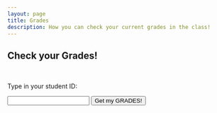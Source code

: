 ```yaml
---
layout: page
title: Grades
description: How you can check your current grades in the class!
---
```


## Check your Grades!

<br>
<p>Type in your student ID:</p>
<input type="text" id="myInput">
<button onclick="displayValue()">Get my GRADES!</button>

<pre><code class="json" id="output"></code></pre>
<p id="wrong"></p>
<script>
	function displayValue() {
		const inputValue = document.getElementById("myInput").value;

		const exams = {'179157': {'Midterm Exam 1': '47%'}, '101000': {'Midterm Exam 1': '22%'}, '180566': {'Midterm Exam 1': '81%'}, '179675': {'Midterm Exam 1': '57%'}, '179678': {'Midterm Exam 1': '65%'}, '180337': {'Midterm Exam 1': '47%'}, '179163': {'Midterm Exam 1': '71%'}, '178568': {'Midterm Exam 1': '61%'}, '3511': {'Midterm Exam 1': '44%'}, '178602': {'Midterm Exam 1': '73%'}, '100277': {'Midterm Exam 1': '50%'}, '181058': {'Midterm Exam 1': '58%'}, '182584': {'Midterm Exam 1': '53%'}, '178806': {'Midterm Exam 1': '25%'}, '101756': {'Midterm Exam 1': '84%'}, '183063': {'Midterm Exam 1': '69%'}, '179186': {'Midterm Exam 1': '53%'}, '100216': {'Midterm Exam 1': '66%'}, '3484': {'Midterm Exam 1': '43%'}, '103715': {'Midterm Exam 1': '51%'}, '100994': {'Midterm Exam 1': '17%'}, '4022': {'Midterm Exam 1': '25%'}, '102038': {'Midterm Exam 1': '79%'}, '178928': {'Midterm Exam 1': '52%'}, '181288': {'Midterm Exam 1': '50%'}, '178986': {'Midterm Exam 1': '70%'}, '180286': {'Midterm Exam 1': '61%'}, '178615': {'Midterm Exam 1': '72%'}, '178583': {'Midterm Exam 1': '60%'}, '178994': {'Midterm Exam 1': '8%'}, '3264': {'Midterm Exam 1': '15%'}, '4116': {'Midterm Exam 1': '38%'}, '101': {'Midterm Exam 1': '20%'}, '100292': {'Midterm Exam 1': '33%'}, '4053': {'Midterm Exam 1': '67%'}, '103969': {'Midterm Exam 1': '29%'}, '180306': {'Midterm Exam 1': '54%'}, '102967': {'Midterm Exam 1': '91%'}, '179016': {'Midterm Exam 1': '61%'}, '99904': {'Midterm Exam 1': '91%'}, '179355': {'Midterm Exam 1': '55%'}, '99787': {'Midterm Exam 1': '46%'}, '179863': {'Midterm Exam 1': '42%'}, '182065': {'Midterm Exam 1': '45%'}, '183353': {'Midterm Exam 1': '58%'}, '178299': {'Midterm Exam 1': '41%'}, '179517': {'Midterm Exam 1': '76%'}, '157331': {'Midterm Exam 1': '27%'}, '179214': {'Midterm Exam 1': '80%'}, '3483': {'Midterm Exam 1': '27%'}, '179918': {'Midterm Exam 1': '28%'}, '182845': {'Midterm Exam 1': '45%'}, '99808': {'Midterm Exam 1': '58%'}, '179784': {'Midterm Exam 1': '84%'}, '181335': {'Midterm Exam 1': '25%'}, '181190': {'Midterm Exam 1': '74%'}, '179225': {'Midterm Exam 1': '69%'}, '99825': {'Midterm Exam 1': '57%'}, '178450': {'Midterm Exam 1': '40%'}, '182207': {'Midterm Exam 1': '54%'}, '102320': {'Midterm Exam 1': '31%'}, '179232': {'Midterm Exam 1': '72%'}, '102916': {'Midterm Exam 1': '82%'}, '102920': {'Midterm Exam 1': '67%'}, '179953': {'Midterm Exam 1': '65%'}, '179592': {'Midterm Exam 1': '60%'}, '179101': {'Midterm Exam 1': '93%'}, '181479': {'Midterm Exam 1': '61%'}, '179590': {'Midterm Exam 1': '61%'}, '180703': {'Midterm Exam 1': '78%'}, '100969': {'Midterm Exam 1': '59%'}, '99776': {'Midterm Exam 1': '80%'}, '101707': {'Midterm Exam 1': '70%'}, '179240': {'Midterm Exam 1': '42%'}, '181225': {'Midterm Exam 1': '75%'}, '179958': {'Midterm Exam 1': '51%'}, '180313': {'Midterm Exam 1': '56%'}, '99760': {'Midterm Exam 1': '71%'}, '179606': {'Midterm Exam 1': '82%'}, '182933': {'Midterm Exam 1': '50%'}, '179249': {'Midterm Exam 1': '79%'}, '181996': {'Midterm Exam 1': '60%'}, '179121': {'Midterm Exam 1': '95%'}, '179383': {'Midterm Exam 1': '82%'}, '178747': {'Midterm Exam 1': '66%'}, '180570': {'Midterm Exam 1': '87%'}, '179250': {'Midterm Exam 1': '63%'}, '180537': {'Midterm Exam 1': '91%'}, '181862': {'Midterm Exam 1': '63%'}, '178912': {'Midterm Exam 1': '89%'}, '178781': {'Midterm Exam 1': '94%'}, '101335': {'Midterm Exam 1': '73%'}, '102670': {'Midterm Exam 1': '73%'}, '179996': {'Midterm Exam 1': '64%'}, '178325': {'Midterm Exam 1': '53%'}, '179178': {'Midterm Exam 1': '71%'}, '179181': {'Midterm Exam 1': '60%'}, '100992': {'Midterm Exam 1': '39%'}, '180561': {'Midterm Exam 1': '56%'}, '180538': {'Midterm Exam 1': '63%'}, '179618': {'Midterm Exam 1': '91%'}, '179146': {'Midterm Exam 1': '37%'}, '103180': {'Midterm Exam 1': '0%'}};

			const projects = {'179157': {'Project 1': {'Part 1': '100%', 'Part 2': '100%', 'Part 3': '100%'}}, '101000': {'Project 1': {'Part 1': '0%', 'Part 2': '0%', 'Part 3': '0%'}}, '180566': {'Project 1': {'Part 1': '100%', 'Part 2': '100%', 'Part 3': '90%'}}, '179675': {'Project 1': {'Part 1': '100%', 'Part 2': '100%', 'Part 3': '83%'}}, '179678': {'Project 1': {'Part 1': '100%', 'Part 2': '100%', 'Part 3': '100%'}}, '180337': {'Project 1': {'Part 1': '100%', 'Part 2': '100%', 'Part 3': '86%'}}, '179163': {'Project 1': {'Part 1': '100%', 'Part 2': '100%', 'Part 3': '100%'}}, '178568': {'Project 1': {'Part 1': '100%', 'Part 2': '100%', 'Part 3': '100%'}}, '3511': {'Project 1': {'Part 1': '100%', 'Part 2': '100%', 'Part 3': '100%'}}, '178602': {'Project 1': {'Part 1': '100%', 'Part 2': '100%', 'Part 3': '72%'}}, '100277': {'Project 1': {'Part 1': '100%', 'Part 2': '100%', 'Part 3': '72%'}}, '181058': {'Project 1': {'Part 1': '100%', 'Part 2': '100%', 'Part 3': '97%'}}, '182584': {'Project 1': {'Part 1': '0%', 'Part 2': '100%', 'Part 3': '76%'}}, '178806': {'Project 1': {'Part 1': '0%', 'Part 2': '100%', 'Part 3': '0%'}}, '101756': {'Project 1': {'Part 1': '100%', 'Part 2': '100%', 'Part 3': '100%'}}, '183063': {'Project 1': {'Part 1': '100%', 'Part 2': '100%', 'Part 3': '100%'}}, '179186': {'Project 1': {'Part 1': '100%', 'Part 2': '100%', 'Part 3': '38%'}}, '100216': {'Project 1': {'Part 1': '0%', 'Part 2': '100%', 'Part 3': '83%'}}, '3484': {'Project 1': {'Part 1': '3%', 'Part 2': '0%', 'Part 3': '0%'}}, '103715': {'Project 1': {'Part 1': '100%', 'Part 2': '100%', 'Part 3': '66%'}}, '100994': {'Project 1': {'Part 1': '0%', 'Part 2': '0%', 'Part 3': '0%'}}, '4022': {'Project 1': {'Part 1': '0%', 'Part 2': '100%', 'Part 3': '45%'}}, '102038': {'Project 1': {'Part 1': '100%', 'Part 2': '100%', 'Part 3': '100%'}}, '178928': {'Project 1': {'Part 1': '100%', 'Part 2': '100%', 'Part 3': '52%'}}, '181288': {'Project 1': {'Part 1': '100%', 'Part 2': '100%', 'Part 3': '86%'}}, '178986': {'Project 1': {'Part 1': '100%', 'Part 2': '100%', 'Part 3': '100%'}}, '180286': {'Project 1': {'Part 1': '100%', 'Part 2': '100%', 'Part 3': '93%'}}, '178615': {'Project 1': {'Part 1': '100%', 'Part 2': '100%', 'Part 3': '97%'}}, '178583': {'Project 1': {'Part 1': '100%', 'Part 2': '100%', 'Part 3': '90%'}}, '178994': {'Project 1': {'Part 1': '100%', 'Part 2': '100%', 'Part 3': '93%'}}, '3264': {'Project 1': {'Part 1': '100%', 'Part 2': '100%', 'Part 3': '93%'}}, '4116': {'Project 1': {'Part 1': '100%', 'Part 2': '100%', 'Part 3': '83%'}}, '101': {'Project 1': {'Part 1': '0%', 'Part 2': '100%', 'Part 3': '66%'}}, '100292': {'Project 1': {'Part 1': '100%', 'Part 2': '100%', 'Part 3': '72%'}}, '4053': {'Project 1': {'Part 1': '100%', 'Part 2': '100%', 'Part 3': '100%'}}, '103969': {'Project 1': {'Part 1': '100%', 'Part 2': '100%', 'Part 3': '0%'}}, '180306': {'Project 1': {'Part 1': '100%', 'Part 2': '100%', 'Part 3': '86%'}}, '102967': {'Project 1': {'Part 1': '100%', 'Part 2': '100%', 'Part 3': '100%'}}, '179016': {'Project 1': {'Part 1': '100%', 'Part 2': '100%', 'Part 3': '72%'}}, '99904': {'Project 1': {'Part 1': '100%', 'Part 2': '100%', 'Part 3': '83%'}}, '179355': {'Project 1': {'Part 1': '100%', 'Part 2': '100%', 'Part 3': '100%'}}, '99787': {'Project 1': {'Part 1': '100%', 'Part 2': '100%', 'Part 3': '83%'}}, '179863': {'Project 1': {'Part 1': '100%', 'Part 2': '100%', 'Part 3': '90%'}}, '182065': {'Project 1': {'Part 1': '100%', 'Part 2': '68%', 'Part 3': '0%'}}, '183353': {'Project 1': {'Part 1': '100%', 'Part 2': '0%', 'Part 3': '100%'}}, '178299': {'Project 1': {'Part 1': '100%', 'Part 2': '100%', 'Part 3': '72%'}}, '179517': {'Project 1': {'Part 1': '100%', 'Part 2': '100%', 'Part 3': '100%'}}, '157331': {'Project 1': {'Part 1': '34%', 'Part 2': '0%', 'Part 3': '0%'}}, '179214': {'Project 1': {'Part 1': '100%', 'Part 2': '100%', 'Part 3': '100%'}}, '3483': {'Project 1': {'Part 1': '0%', 'Part 2': '100%', 'Part 3': '93%'}}, '179918': {'Project 1': {'Part 1': '100%', 'Part 2': '100%', 'Part 3': '45%'}}, '182845': {'Project 1': {'Part 1': '100%', 'Part 2': '100%', 'Part 3': '0%'}}, '99808': {'Project 1': {'Part 1': '100%', 'Part 2': '100%', 'Part 3': '93%'}}, '179784': {'Project 1': {'Part 1': '100%', 'Part 2': '100%', 'Part 3': '100%'}}, '181335': {'Project 1': {'Part 1': '100%', 'Part 2': '0%', 'Part 3': '90%'}}, '181190': {'Project 1': {'Part 1': '100%', 'Part 2': '100%', 'Part 3': '86%'}}, '179225': {'Project 1': {'Part 1': '100%', 'Part 2': '100%', 'Part 3': '72%'}}, '99825': {'Project 1': {'Part 1': '100%', 'Part 2': '100%', 'Part 3': '83%'}}, '178450': {'Project 1': {'Part 1': '100%', 'Part 2': '100%', 'Part 3': '72%'}}, '182207': {'Project 1': {'Part 1': '100%', 'Part 2': '50%', 'Part 3': '0%'}}, '102320': {'Project 1': {'Part 1': '100%', 'Part 2': '0%', 'Part 3': '0%'}}, '179232': {'Project 1': {'Part 1': '100%', 'Part 2': '100%', 'Part 3': '100%'}}, '102916': {'Project 1': {'Part 1': '100%', 'Part 2': '100%', 'Part 3': '93%'}}, '102920': {'Project 1': {'Part 1': '100%', 'Part 2': '68%', 'Part 3': '0%'}}, '179953': {'Project 1': {'Part 1': '100%', 'Part 2': '100%', 'Part 3': '90%'}}, '179592': {'Project 1': {'Part 1': '100%', 'Part 2': '100%', 'Part 3': '93%'}}, '179101': {'Project 1': {'Part 1': '100%', 'Part 2': '100%', 'Part 3': '86%'}}, '181479': {'Project 1': {'Part 1': '100%', 'Part 2': '78%', 'Part 3': '79%'}}, '179590': {'Project 1': {'Part 1': '100%', 'Part 2': '100%', 'Part 3': '83%'}}, '180703': {'Project 1': {'Part 1': '100%', 'Part 2': '100%', 'Part 3': '90%'}}, '100969': {'Project 1': {'Part 1': '100%', 'Part 2': '100%', 'Part 3': '72%'}}, '99776': {'Project 1': {'Part 1': '100%', 'Part 2': '100%', 'Part 3': '83%'}}, '101707': {'Project 1': {'Part 1': '100%', 'Part 2': '100%', 'Part 3': '100%'}}, '179240': {'Project 1': {'Part 1': '0%', 'Part 2': '100%', 'Part 3': '0%'}}, '181225': {'Project 1': {'Part 1': '100%', 'Part 2': '100%', 'Part 3': '100%'}}, '179958': {'Project 1': {'Part 1': '100%', 'Part 2': '100%', 'Part 3': '93%'}}, '180313': {'Project 1': {'Part 1': '100%', 'Part 2': '100%', 'Part 3': '100%'}}, '99760': {'Project 1': {'Part 1': '100%', 'Part 2': '100%', 'Part 3': '100%'}}, '179606': {'Project 1': {'Part 1': '100%', 'Part 2': '100%', 'Part 3': '76%'}}, '182933': {'Project 1': {'Part 1': '100%', 'Part 2': '100%', 'Part 3': '76%'}}, '179249': {'Project 1': {'Part 1': '100%', 'Part 2': '100%', 'Part 3': '62%'}}, '181996': {'Project 1': {'Part 1': '100%', 'Part 2': '100%', 'Part 3': '72%'}}, '179121': {'Project 1': {'Part 1': '100%', 'Part 2': '100%', 'Part 3': '100%'}}, '179383': {'Project 1': {'Part 1': '100%', 'Part 2': '100%', 'Part 3': '100%'}}, '178747': {'Project 1': {'Part 1': '100%', 'Part 2': '100%', 'Part 3': '69%'}}, '180570': {'Project 1': {'Part 1': '100%', 'Part 2': '100%', 'Part 3': '93%'}}, '179250': {'Project 1': {'Part 1': '100%', 'Part 2': '100%', 'Part 3': '90%'}}, '180537': {'Project 1': {'Part 1': '100%', 'Part 2': '100%', 'Part 3': '86%'}}, '181862': {'Project 1': {'Part 1': '100%', 'Part 2': '100%', 'Part 3': '79%'}}, '178912': {'Project 1': {'Part 1': '100%', 'Part 2': '100%', 'Part 3': '86%'}}, '178781': {'Project 1': {'Part 1': '100%', 'Part 2': '100%', 'Part 3': '100%'}}, '101335': {'Project 1': {'Part 1': '100%', 'Part 2': '100%', 'Part 3': '83%'}}, '102670': {'Project 1': {'Part 1': '100%', 'Part 2': '100%', 'Part 3': '0%'}}, '179996': {'Project 1': {'Part 1': '100%', 'Part 2': '100%', 'Part 3': '100%'}}, '178325': {'Project 1': {'Part 1': '100%', 'Part 2': '100%', 'Part 3': '83%'}}, '179178': {'Project 1': {'Part 1': '100%', 'Part 2': '100%', 'Part 3': '90%'}}, '179181': {'Project 1': {'Part 1': '100%', 'Part 2': '100%', 'Part 3': '93%'}}, '100992': {'Project 1': {'Part 1': '100%', 'Part 2': '100%', 'Part 3': '100%'}}, '180561': {'Project 1': {'Part 1': '100%', 'Part 2': '100%', 'Part 3': '100%'}}, '180538': {'Project 1': {'Part 1': '100%', 'Part 2': '100%', 'Part 3': '100%'}}, '179618': {'Project 1': {'Part 1': '100%', 'Part 2': '100%', 'Part 3': '100%'}}, '179146': {'Project 1': {'Part 1': '100%', 'Part 2': '100%', 'Part 3': '93%'}}, '103180': {'Project 1': {'Part 1': '0%', 'Part 2': '0%', 'Part 3': '0%'}}};

		const quizzes = {'179157': {'Quiz 0': '100%', 'Quiz 1': '70%', 'Quiz 2': '90%', 'Quiz 3': '0%', 'Quiz 4': '90%'}, '101000': {'Quiz 0': '0%', 'Quiz 1': '0%', 'Quiz 2': '0%', 'Quiz 3': '0%', 'Quiz 4': '10%'}, '180566': {'Quiz 0': '100%', 'Quiz 1': '80%', 'Quiz 2': '100%', 'Quiz 3': '100%', 'Quiz 4': '100%'}, '179675': {'Quiz 0': '100%', 'Quiz 1': '60%', 'Quiz 2': '60%', 'Quiz 3': '70%', 'Quiz 4': '50%'}, '179678': {'Quiz 0': '100%', 'Quiz 1': '40%', 'Quiz 2': '100%', 'Quiz 3': '90%', 'Quiz 4': '75%'}, '180337': {'Quiz 0': '100%', 'Quiz 1': '90%', 'Quiz 2': '0%', 'Quiz 3': '100%', 'Quiz 4': '75%'}, '179163': {'Quiz 0': '100%', 'Quiz 1': '90%', 'Quiz 2': '100%', 'Quiz 3': '100%', 'Quiz 4': '65%'}, '178568': {'Quiz 0': '100%', 'Quiz 1': '40%', 'Quiz 2': '20%', 'Quiz 3': '90%', 'Quiz 4': '15%'}, '3511': {'Quiz 0': '100%', 'Quiz 1': '50%', 'Quiz 2': '20%', 'Quiz 3': '60%', 'Quiz 4': '35%'}, '178602': {'Quiz 0': '100%', 'Quiz 1': '70%', 'Quiz 2': '90%', 'Quiz 3': '100%', 'Quiz 4': '90%'}, '100277': {'Quiz 0': '100%', 'Quiz 1': '80%', 'Quiz 2': '50%', 'Quiz 3': '80%', 'Quiz 4': '65%'}, '181058': {'Quiz 0': '100%', 'Quiz 1': '80%', 'Quiz 2': '80%', 'Quiz 3': '90%', 'Quiz 4': '75%'}, '182584': {'Quiz 0': '100%', 'Quiz 1': '100%', 'Quiz 2': '90%', 'Quiz 3': '100%', 'Quiz 4': '90%'}, '178806': {'Quiz 0': '100%', 'Quiz 1': '20%', 'Quiz 2': '40%', 'Quiz 3': '70%', 'Quiz 4': '15%'}, '101756': {'Quiz 0': '100%', 'Quiz 1': '0%', 'Quiz 2': '80%', 'Quiz 3': '100%', 'Quiz 4': '90%'}, '183063': {'Quiz 0': '100%', 'Quiz 1': '40%', 'Quiz 2': '60%', 'Quiz 3': '100%', 'Quiz 4': '70%'}, '179186': {'Quiz 0': '100%', 'Quiz 1': '100%', 'Quiz 2': '80%', 'Quiz 3': '90%', 'Quiz 4': '90%'}, '100216': {'Quiz 0': '100%', 'Quiz 1': '90%', 'Quiz 2': '100%', 'Quiz 3': '100%', 'Quiz 4': '60%'}, '3484': {'Quiz 0': '100%', 'Quiz 1': '60%', 'Quiz 2': '50%', 'Quiz 3': '80%', 'Quiz 4': '80%'}, '103715': {'Quiz 0': '100%', 'Quiz 1': '40%', 'Quiz 2': '50%', 'Quiz 3': '90%', 'Quiz 4': '70%'}, '100994': {'Quiz 0': '100%', 'Quiz 1': '50%', 'Quiz 2': '30%', 'Quiz 3': '90%', 'Quiz 4': '50%'}, '4022': {'Quiz 0': '100%', 'Quiz 1': '50%', 'Quiz 2': '70%', 'Quiz 3': '80%', 'Quiz 4': '65%'}, '102038': {'Quiz 0': '100%', 'Quiz 1': '100%', 'Quiz 2': '90%', 'Quiz 3': '100%', 'Quiz 4': '100%'}, '178928': {'Quiz 0': '100%', 'Quiz 1': '90%', 'Quiz 2': '70%', 'Quiz 3': '80%', 'Quiz 4': '60%'}, '181288': {'Quiz 0': '100%', 'Quiz 1': '70%', 'Quiz 2': '60%', 'Quiz 3': '90%', 'Quiz 4': '50%'}, '178986': {'Quiz 0': '100%', 'Quiz 1': '80%', 'Quiz 2': '80%', 'Quiz 3': '100%', 'Quiz 4': '100%'}, '180286': {'Quiz 0': '100%', 'Quiz 1': '60%', 'Quiz 2': '80%', 'Quiz 3': '100%', 'Quiz 4': '55%'}, '178615': {'Quiz 0': '100%', 'Quiz 1': '80%', 'Quiz 2': '90%', 'Quiz 3': '100%', 'Quiz 4': '75%'}, '178583': {'Quiz 0': '100%', 'Quiz 1': '90%', 'Quiz 2': '90%', 'Quiz 3': '100%', 'Quiz 4': '80%'}, '178994': {'Quiz 0': '100%', 'Quiz 1': '40%', 'Quiz 2': '30%', 'Quiz 3': '80%', 'Quiz 4': '100%'}, '3264': {'Quiz 0': '0%', 'Quiz 1': '70%', 'Quiz 2': '30%', 'Quiz 3': '100%', 'Quiz 4': '35%'}, '4116': {'Quiz 0': '100%', 'Quiz 1': '50%', 'Quiz 2': '30%', 'Quiz 3': '50%', 'Quiz 4': '30%'}, '101': {'Quiz 0': '100%', 'Quiz 1': '20%', 'Quiz 2': '40%', 'Quiz 3': '80%', 'Quiz 4': '20%'}, '100292': {'Quiz 0': '100%', 'Quiz 1': '70%', 'Quiz 2': '80%', 'Quiz 3': '70%', 'Quiz 4': '55%'}, '4053': {'Quiz 0': '100%', 'Quiz 1': '90%', 'Quiz 2': '100%', 'Quiz 3': '100%', 'Quiz 4': '100%'}, '103969': {'Quiz 0': '0%', 'Quiz 1': '0%', 'Quiz 2': '50%', 'Quiz 3': '90%', 'Quiz 4': '60%'}, '180306': {'Quiz 0': '100%', 'Quiz 1': '70%', 'Quiz 2': '70%', 'Quiz 3': '100%', 'Quiz 4': '45%'}, '102967': {'Quiz 0': '100%', 'Quiz 1': '60%', 'Quiz 2': '80%', 'Quiz 3': '100%', 'Quiz 4': '95%'}, '179016': {'Quiz 0': '100%', 'Quiz 1': '100%', 'Quiz 2': '60%', 'Quiz 3': '70%', 'Quiz 4': '60%'}, '99904': {'Quiz 0': '100%', 'Quiz 1': '50%', 'Quiz 2': '90%', 'Quiz 3': '100%', 'Quiz 4': '100%'}, '179355': {'Quiz 0': '100%', 'Quiz 1': '50%', 'Quiz 2': '30%', 'Quiz 3': '60%', 'Quiz 4': '45%'}, '99787': {'Quiz 0': '0%', 'Quiz 1': '0%', 'Quiz 2': '50%', 'Quiz 3': '100%', 'Quiz 4': '85%'}, '179863': {'Quiz 0': '100%', 'Quiz 1': '70%', 'Quiz 2': '40%', 'Quiz 3': '60%', 'Quiz 4': '40%'}, '182065': {'Quiz 0': '100%', 'Quiz 1': '50%', 'Quiz 2': '0%', 'Quiz 3': '100%', 'Quiz 4': '75%'}, '183353': {'Quiz 0': '0%', 'Quiz 1': '60%', 'Quiz 2': '50%', 'Quiz 3': '0%', 'Quiz 4': '75%'}, '178299': {'Quiz 0': '100%', 'Quiz 1': '20%', 'Quiz 2': '50%', 'Quiz 3': '20%', 'Quiz 4': '25%'}, '179517': {'Quiz 0': '100%', 'Quiz 1': '70%', 'Quiz 2': '80%', 'Quiz 3': '100%', 'Quiz 4': '70%'}, '157331': {'Quiz 0': '100%', 'Quiz 1': '20%', 'Quiz 2': '40%', 'Quiz 3': '30%', 'Quiz 4': '75%'}, '179214': {'Quiz 0': '100%', 'Quiz 1': '80%', 'Quiz 2': '50%', 'Quiz 3': '100%', 'Quiz 4': '90%'}, '3483': {'Quiz 0': '100%', 'Quiz 1': '0%', 'Quiz 2': '50%', 'Quiz 3': '50%', 'Quiz 4': '60%'}, '179918': {'Quiz 0': '100%', 'Quiz 1': '80%', 'Quiz 2': '50%', 'Quiz 3': '80%', 'Quiz 4': '15%'}, '182845': {'Quiz 0': '100%', 'Quiz 1': '50%', 'Quiz 2': '20%', 'Quiz 3': '30%', 'Quiz 4': '70%'}, '99808': {'Quiz 0': '100%', 'Quiz 1': '80%', 'Quiz 2': '70%', 'Quiz 3': '90%', 'Quiz 4': '100%'}, '179784': {'Quiz 0': '100%', 'Quiz 1': '90%', 'Quiz 2': '100%', 'Quiz 3': '100%', 'Quiz 4': '100%'}, '181335': {'Quiz 0': '100%', 'Quiz 1': '20%', 'Quiz 2': '70%', 'Quiz 3': '90%', 'Quiz 4': '95%'}, '181190': {'Quiz 0': '100%', 'Quiz 1': '90%', 'Quiz 2': '100%', 'Quiz 3': '100%', 'Quiz 4': '100%'}, '179225': {'Quiz 0': '100%', 'Quiz 1': '70%', 'Quiz 2': '100%', 'Quiz 3': '100%', 'Quiz 4': '95%'}, '99825': {'Quiz 0': '100%', 'Quiz 1': '90%', 'Quiz 2': '70%', 'Quiz 3': '80%', 'Quiz 4': '85%'}, '178450': {'Quiz 0': '100%', 'Quiz 1': '30%', 'Quiz 2': '60%', 'Quiz 3': '50%', 'Quiz 4': '40%'}, '182207': {'Quiz 0': '100%', 'Quiz 1': '40%', 'Quiz 2': '40%', 'Quiz 3': '100%', 'Quiz 4': '80%'}, '102320': {'Quiz 0': '100%', 'Quiz 1': '60%', 'Quiz 2': '40%', 'Quiz 3': '90%', 'Quiz 4': '0%'}, '179232': {'Quiz 0': '100%', 'Quiz 1': '80%', 'Quiz 2': '90%', 'Quiz 3': '90%', 'Quiz 4': '80%'}, '102916': {'Quiz 0': '0%', 'Quiz 1': '0%', 'Quiz 2': '60%', 'Quiz 3': '100%', 'Quiz 4': '55%'}, '102920': {'Quiz 0': '100%', 'Quiz 1': '80%', 'Quiz 2': '60%', 'Quiz 3': '90%', 'Quiz 4': '80%'}, '179953': {'Quiz 0': '100%', 'Quiz 1': '50%', 'Quiz 2': '60%', 'Quiz 3': '100%', 'Quiz 4': '80%'}, '179592': {'Quiz 0': '100%', 'Quiz 1': '80%', 'Quiz 2': '90%', 'Quiz 3': '100%', 'Quiz 4': '45%'}, '179101': {'Quiz 0': '100%', 'Quiz 1': '90%', 'Quiz 2': '90%', 'Quiz 3': '100%', 'Quiz 4': '90%'}, '181479': {'Quiz 0': '100%', 'Quiz 1': '0%', 'Quiz 2': '60%', 'Quiz 3': '100%', 'Quiz 4': '60%'}, '179590': {'Quiz 0': '100%', 'Quiz 1': '80%', 'Quiz 2': '60%', 'Quiz 3': '90%', 'Quiz 4': '90%'}, '180703': {'Quiz 0': '100%', 'Quiz 1': '70%', 'Quiz 2': '40%', 'Quiz 3': '80%', 'Quiz 4': '65%'}, '100969': {'Quiz 0': '100%', 'Quiz 1': '80%', 'Quiz 2': '80%', 'Quiz 3': '80%', 'Quiz 4': '50%'}, '99776': {'Quiz 0': '100%', 'Quiz 1': '60%', 'Quiz 2': '80%', 'Quiz 3': '100%', 'Quiz 4': '60%'}, '101707': {'Quiz 0': '100%', 'Quiz 1': '80%', 'Quiz 2': '70%', 'Quiz 3': '90%', 'Quiz 4': '85%'}, '179240': {'Quiz 0': '100%', 'Quiz 1': '80%', 'Quiz 2': '70%', 'Quiz 3': '20%', 'Quiz 4': '55%'}, '181225': {'Quiz 0': '100%', 'Quiz 1': '80%', 'Quiz 2': '80%', 'Quiz 3': '100%', 'Quiz 4': '90%'}, '179958': {'Quiz 0': '100%', 'Quiz 1': '60%', 'Quiz 2': '70%', 'Quiz 3': '60%', 'Quiz 4': '35%'}, '180313': {'Quiz 0': '100%', 'Quiz 1': '80%', 'Quiz 2': '70%', 'Quiz 3': '100%', 'Quiz 4': '100%'}, '99760': {'Quiz 0': '100%', 'Quiz 1': '90%', 'Quiz 2': '100%', 'Quiz 3': '100%', 'Quiz 4': '80%'}, '179606': {'Quiz 0': '100%', 'Quiz 1': '100%', 'Quiz 2': '80%', 'Quiz 3': '100%', 'Quiz 4': '100%'}, '182933': {'Quiz 0': '100%', 'Quiz 1': '100%', 'Quiz 2': '90%', 'Quiz 3': '100%', 'Quiz 4': '90%'}, '179249': {'Quiz 0': '100%', 'Quiz 1': '90%', 'Quiz 2': '80%', 'Quiz 3': '100%', 'Quiz 4': '75%'}, '181996': {'Quiz 0': '100%', 'Quiz 1': '100%', 'Quiz 2': '100%', 'Quiz 3': '100%', 'Quiz 4': '90%'}, '179121': {'Quiz 0': '100%', 'Quiz 1': '60%', 'Quiz 2': '90%', 'Quiz 3': '100%', 'Quiz 4': '90%'}, '179383': {'Quiz 0': '100%', 'Quiz 1': '100%', 'Quiz 2': '90%', 'Quiz 3': '100%', 'Quiz 4': '100%'}, '178747': {'Quiz 0': '100%', 'Quiz 1': '80%', 'Quiz 2': '80%', 'Quiz 3': '100%', 'Quiz 4': '100%'}, '180570': {'Quiz 0': '100%', 'Quiz 1': '100%', 'Quiz 2': '100%', 'Quiz 3': '90%', 'Quiz 4': '80%'}, '179250': {'Quiz 0': '100%', 'Quiz 1': '100%', 'Quiz 2': '90%', 'Quiz 3': '100%', 'Quiz 4': '90%'}, '180537': {'Quiz 0': '100%', 'Quiz 1': '90%', 'Quiz 2': '80%', 'Quiz 3': '100%', 'Quiz 4': '100%'}, '181862': {'Quiz 0': '100%', 'Quiz 1': '90%', 'Quiz 2': '80%', 'Quiz 3': '100%', 'Quiz 4': '85%'}, '178912': {'Quiz 0': '100%', 'Quiz 1': '80%', 'Quiz 2': '100%', 'Quiz 3': '100%', 'Quiz 4': '85%'}, '178781': {'Quiz 0': '100%', 'Quiz 1': '100%', 'Quiz 2': '100%', 'Quiz 3': '100%', 'Quiz 4': '90%'}, '101335': {'Quiz 0': '100%', 'Quiz 1': '0%', 'Quiz 2': '60%', 'Quiz 3': '70%', 'Quiz 4': '75%'}, '102670': {'Quiz 0': '100%', 'Quiz 1': '0%', 'Quiz 2': '70%', 'Quiz 3': '30%', 'Quiz 4': '50%'}, '179996': {'Quiz 0': '100%', 'Quiz 1': '40%', 'Quiz 2': '70%', 'Quiz 3': '90%', 'Quiz 4': '75%'}, '178325': {'Quiz 0': '100%', 'Quiz 1': '60%', 'Quiz 2': '60%', 'Quiz 3': '70%', 'Quiz 4': '50%'}, '179178': {'Quiz 0': '100%', 'Quiz 1': '30%', 'Quiz 2': '40%', 'Quiz 3': '90%', 'Quiz 4': '100%'}, '179181': {'Quiz 0': '100%', 'Quiz 1': '70%', 'Quiz 2': '40%', 'Quiz 3': '70%', 'Quiz 4': '45%'}, '100992': {'Quiz 0': '100%', 'Quiz 1': '50%', 'Quiz 2': '80%', 'Quiz 3': '90%', 'Quiz 4': '30%'}, '180561': {'Quiz 0': '100%', 'Quiz 1': '70%', 'Quiz 2': '60%', 'Quiz 3': '100%', 'Quiz 4': '80%'}, '180538': {'Quiz 0': '100%', 'Quiz 1': '80%', 'Quiz 2': '90%', 'Quiz 3': '90%', 'Quiz 4': '90%'}, '179618': {'Quiz 0': '100%', 'Quiz 1': '90%', 'Quiz 2': '80%', 'Quiz 3': '100%', 'Quiz 4': '100%'}, '179146': {'Quiz 0': '100%', 'Quiz 1': '60%', 'Quiz 2': '60%', 'Quiz 3': '90%', 'Quiz 4': '55%'}, '103180': {'Quiz 0': '100%', 'Quiz 1': '30%', 'Quiz 2': '0%', 'Quiz 3': '0%', 'Quiz 4': '0%'}};

		const assignmentScores = {'Exams': exams, 'Projects': projects, 'Quizzes': quizzes};

		const grades = {};
		const studentIds = Object.keys(exams);
		const assignments = Object.keys(assignmentScores);

		studentIds.forEach((id) => {
			grades[id] = {};

			assignments.forEach((assignmentType) => {
				grades[id][assignmentType] = assignmentScores[assignmentType][id];
			});
		});

		console.log(grades[inputValue]);

		if (grades[inputValue]) {
			document.getElementById("output").textContent = JSON.stringify(grades[inputValue], null, 4);
		} else {
			alert("I don't have any grades for you!");
		}
		document.getElementById("wrong").textContent = "Email me at jxu@fisk.edu if you think there is something wrong!";
  	}
</script>



















